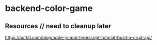 # backend-color-game

## Resources // need to cleanup later

https://auth0.com/blog/node-js-and-typescript-tutorial-build-a-crud-api/